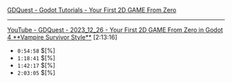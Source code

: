 
[GDQuest - Godot Tutorials - Your First 2D GAME From Zero](https://gdquest.com/tutorial/godot/2d/first-2d-game-godot-4/)  

---

[YouTube - GDQuest - 2023\_12\_26 - Your First 2D GAME From Zero in Godot 4 \*\*Vampire Survivor Style\*\*](https://youtu.be/GwCiGixlqiU) [2:13:16]  
- `0:54:58` $\[%\]
- `1:18:41` $\[%\]
- `1:42:17` $\[%\]
- `2:03:05` $\[%\]

